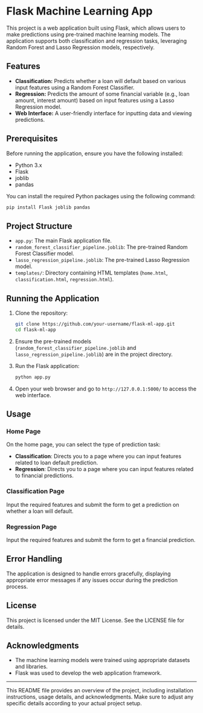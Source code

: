 # Flask Machine Learning App

This project is a web application built using Flask, which allows users to make predictions using pre-trained machine learning models. The application supports both classification and regression tasks, leveraging Random Forest and Lasso Regression models, respectively.

## Features

- **Classification:** Predicts whether a loan will default based on various input features using a Random Forest Classifier.
- **Regression:** Predicts the amount of some financial variable (e.g., loan amount, interest amount) based on input features using a Lasso Regression model.
- **Web Interface:** A user-friendly interface for inputting data and viewing predictions.

## Prerequisites

Before running the application, ensure you have the following installed:

- Python 3.x
- Flask
- joblib
- pandas

You can install the required Python packages using the following command:

```bash
pip install Flask joblib pandas
```

## Project Structure

- `app.py`: The main Flask application file.
- `random_forest_classifier_pipeline.joblib`: The pre-trained Random Forest Classifier model.
- `lasso_regression_pipeline.joblib`: The pre-trained Lasso Regression model.
- `templates/`: Directory containing HTML templates (`home.html`, `classification.html`, `regression.html`).

## Running the Application

1. Clone the repository:

   ```bash
   git clone https://github.com/your-username/flask-ml-app.git
   cd flask-ml-app
   ```

2. Ensure the pre-trained models (`random_forest_classifier_pipeline.joblib` and `lasso_regression_pipeline.joblib`) are in the project directory.

3. Run the Flask application:

   ```bash
   python app.py
   ```

4. Open your web browser and go to `http://127.0.0.1:5000/` to access the web interface.

## Usage

### Home Page

On the home page, you can select the type of prediction task:

- **Classification**: Directs you to a page where you can input features related to loan default prediction.
- **Regression**: Directs you to a page where you can input features related to financial predictions.

### Classification Page

Input the required features and submit the form to get a prediction on whether a loan will default.

### Regression Page

Input the required features and submit the form to get a financial prediction.

## Error Handling

The application is designed to handle errors gracefully, displaying appropriate error messages if any issues occur during the prediction process.

## License

This project is licensed under the MIT License. See the LICENSE file for details.

## Acknowledgments

- The machine learning models were trained using appropriate datasets and libraries.
- Flask was used to develop the web application framework.

---

This README file provides an overview of the project, including installation instructions, usage details, and acknowledgments. Make sure to adjust any specific details according to your actual project setup.

